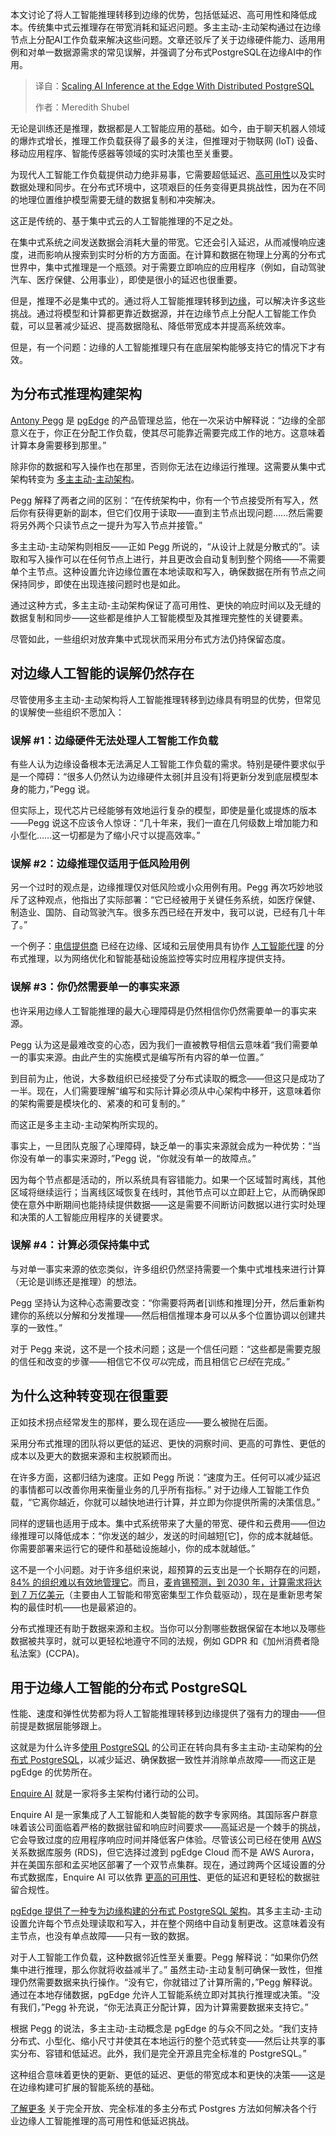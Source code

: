 
<!--
title: PostgreSQL分布式助力边缘AI推理
cover: https://cdn.thenewstack.io/media/2025/07/08a184f7-ai-inference-edge.jpg
summary: 本文讨论了将人工智能推理转移到边缘的优势，包括低延迟、高可用性和降低成本。传统集中式云推理存在带宽消耗和延迟问题。多主主动-主动架构通过在边缘节点上分配AI工作负载来解决这些问题。文章还驳斥了关于边缘硬件能力、适用用例和对单一数据源需求的常见误解，并强调了分布式PostgreSQL在边缘AI中的作用。
-->

本文讨论了将人工智能推理转移到边缘的优势，包括低延迟、高可用性和降低成本。传统集中式云推理存在带宽消耗和延迟问题。多主主动-主动架构通过在边缘节点上分配AI工作负载来解决这些问题。文章还驳斥了关于边缘硬件能力、适用用例和对单一数据源需求的常见误解，并强调了分布式PostgreSQL在边缘AI中的作用。

> 译自：[Scaling AI Inference at the Edge With Distributed PostgreSQL](https://thenewstack.io/scaling-ai-inference-at-the-edge-with-distributed-postgresql/)
> 
> 作者：Meredith Shubel

无论是训练还是推理，数据都是人工智能应用的基础。如今，由于聊天机器人领域的爆炸式增长，推理工作负载获得了最多的关注，但推理对于物联网 (IoT) 设备、移动应用程序、智能传感器等领域的实时决策也至关重要。

为现代人工智能工作负载提供动力绝非易事，它需要超低延迟、[高可用性](https://thenewstack.io/distributed-postgres-high-availability-for-mission-critical-apps/)以及实时数据处理和同步。在分布式环境中，这项艰巨的任务变得更具挑战性，因为在不同的地理位置维护模型需要无缝的数据复制和冲突解决。

这正是传统的、基于集中式云的人工智能推理的不足之处。

在集中式系统之间发送数据会消耗大量的带宽。它还会引入延迟，从而减慢响应速度，进而影响从搜索到实时分析的方方面面。在计算和数据在物理上分离的分布式世界中，集中式推理是一个瓶颈。对于需要立即响应的应用程序（例如，自动驾驶汽车、医疗保健、公用事业），即使是很小的延迟也很重要。

但是，推理不必是集中式的。通过将人工智能推理转移到[边缘](https://thenewstack.io/edge-computing/)，可以解决许多这些挑战。通过将模型和计算都更靠近数据源，并在边缘节点上分配人工智能工作负载，可以显著减少延迟、提高数据隐私、降低带宽成本并提高系统效率。

但是，有一个问题：边缘的人工智能推理只有在底层架构能够支持它的情况下才有效。

## 为分布式推理构建架构

[Antony Pegg](https://www.linkedin.com/in/antonypegg/) 是 [pgEdge](https://www.pgedge.com/) 的产品管理总监，他在一次采访中解释说：“边缘的全部意义在于，你正在分配工作负载，使其尽可能靠近需要完成工作的地方。这意味着计算本身需要移到那里。”

除非你的数据和写入操作也在那里，否则你无法在边缘运行推理。这需要从集中式架构转变为 [多主主动-主动架构](https://www.pgedge.com/solutions/benefit/multi-master)。

Pegg 解释了两者之间的区别：“在传统架构中，你有一个节点接受所有写入，然后你有获得更新的副本，但它们仅用于读取——直到主节点出现问题……然后需要将另外两个只读节点之一提升为写入节点并接管。”

多主主动-主动架构则相反——正如 Pegg 所说的，“从设计上就是分散式的”。读取和写入操作可以在任何节点上进行，并且更改会自动复制到整个网络——不需要单个主节点。这种设置允许边缘位置在本地读取和写入，确保数据在所有节点之间保持同步，即使在出现连接问题时也是如此。

通过这种方式，多主主动-主动架构保证了高可用性、更快的响应时间以及无缝的数据复制和同步——这些都是维护人工智能模型及其推理完整性的关键要素。

尽管如此，一些组织对放弃集中式现状而采用分布式方法仍持保留态度。

## 对边缘人工智能的误解仍然存在

尽管使用多主主动-主动架构将人工智能推理转移到边缘具有明显的优势，但常见的误解使一些组织不愿加入：

### 误解 #1：边缘硬件无法处理人工智能工作负载

有些人认为边缘设备根本无法满足人工智能工作负载的需求。特别是硬件要求似乎是一个障碍：“很多人仍然认为边缘硬件太弱[并且没有]将更新分发到底层模型本身的能力，”Pegg 说。

但实际上，现代芯片已经能够有效地运行复杂的模型，即使是量化或提炼的版本——Pegg 说这不应该令人惊讶：“几十年来，我们一直在几何级数上增加能力和小型化……这一切都是为了缩小尺寸以提高效率。”

### 误解 #2：边缘推理仅适用于低风险用例

另一个过时的观点是，边缘推理仅对低风险或小众用例有用。Pegg 再次巧妙地驳斥了这种观点，他指出了实际部署：“它已经被用于关键任务系统，如医疗保健、制造业、国防、自动驾驶汽车。很多东西已经在开发中，我可以说，已经有几十年了。”

一个例子：[电信提供商](https://aws.amazon.com/blogs/industries/distributed-inference-with-collaborative-ai-agents-for-telco-powered-smart-x/?utm_source=chatgpt.com) 已经在边缘、区域和云层使用具有协作 [人工智能代理](https://thenewstack.io/ai-agents-a-comprehensive-introduction-for-developers/) 的分布式推理，以为网络优化和智能基础设施监控等实时应用程序提供支持。

### 误解 #3：你仍然需要单一的事实来源

也许采用边缘人工智能推理的最大心理障碍是仍然相信你仍然需要单一的事实来源。

Pegg 认为这是最难改变的心态，因为我们一直被教导相信云意味着“我们需要单一的事实来源。由此产生的实施模式是编写所有内容的单一位置。”

到目前为止，他说，大多数组织已经接受了分布式读取的概念——但这只是成功了一半。现在，人们需要理解“编写和实际计算必须从中心架构中移开，这意味着你的架构需要是模块化的、紧凑的和可复制的。”

而这正是多主主动-主动架构所实现的。

事实上，一旦团队克服了心理障碍，缺乏单一的事实来源就会成为一种优势：“当你没有单一的事实来源时，”Pegg 说，“你就没有单一的故障点。”

因为每个节点都是活动的，所以系统具有容错能力。如果一个区域暂时离线，其他区域将继续运行；当离线区域恢复在线时，其他节点可以立即赶上它，从而确保即使在意外中断期间也能持续提供数据——这是需要不间断访问数据以进行实时处理和决策的人工智能应用程序的关键要求。

### 误解 #4：计算必须保持集中式

与对单一事实来源的依恋类似，许多组织仍然坚持需要一个集中式堆栈来进行计算（无论是训练还是推理）的想法。

Pegg 坚持认为这种心态需要改变：“你需要将两者[训练和推理]分开，然后重新构建你的系统以分解和分发推理——然后相信推理本身可以从多个位置协调以创建共享的一致性。”

对于 Pegg 来说，这不是一个技术问题；这是一个信任问题：“这些都是需要克服的信任和改变的步骤——相信它不仅*可以*完成，而且相信它*已经*在完成。”

## 为什么这种转变现在很重要

正如技术拐点经常发生的那样，要么现在适应——要么被抛在后面。

采用分布式推理的团队将以更低的延迟、更快的洞察时间、更高的可靠性、更低的成本以及更大的数据来源和主权脱颖而出。

在许多方面，这都归结为速度。正如 Pegg 所说：“速度为王。任何可以减少延迟的事情都可以改善你用来衡量业务的几乎所有指标。” 对于边缘人工智能工作负载，“它离你越近，你就可以越快地进行计算，并立即为你提供所需的决策信息。”

同样的逻辑也适用于成本。集中式系统带来了大量的带宽、硬件和云费用——但边缘推理可以降低成本：“你发送的越少，发送的时间越短[它]，你的成本就越低。你需要部署来运行它的硬件和基础设施越小，你的成本就越低。”

这不是一个小问题。对于许多组织来说，超预算的云支出是一个长期存在的问题，[84% 的组织难以有效地管理它](https://www.flexera.com/about-us/press-center/new-flexera-report-finds-84-percent-of-organizations-struggle-to-manage-cloud-spend)。而且，[麦肯锡预测，到 2030 年，计算需求将达到 7 万亿美元](https://www.mckinsey.com/industries/technology-media-and-telecommunications/our-insights/the-cost-of-compute-a-7-trillion-dollar-race-to-scale-data-centers)（主要由人工智能和带宽密集型工作负载驱动），现在是重新思考架构的最佳时机——也是最紧迫的。

分布式推理还有助于数据来源和主权。当你可以分割哪些数据保留在本地以及哪些数据被共享时，就可以更轻松地遵守不同的法规，例如 GDPR 和《加州消费者隐私法案》(CCPA)。

## 用于边缘人工智能的分布式 PostgreSQL

性能、速度和弹性优势都为将人工智能推理转移到边缘提供了强有力的理由——但前提是数据层能够跟上。

这就是为什么许多[使用 PostgreSQL](https://roadmap.sh/postgresql-dba) 的公司正在转向具有多主主动-主动架构的[分布式 PostgreSQL](https://www.pgedge.com/solutions/benefit/ai-inference-at-the-edge)，以减少延迟、确保数据一致性并消除单点故障——而这正是 pgEdge 的优势所在。

[Enquire AI](https://www.pgedge.com/solutions/benefit/ai-inference-at-the-edge) 就是一家将多主架构付诸行动的公司。

Enquire AI 是一家集成了人工智能和人类智能的数字专家网络。其国际客户群意味着该公司面临着严格的数据驻留和响应时间要求——高延迟是一个棘手的挑战，它会导致过度的应用程序响应时间并降低客户体验。尽管该公司已经在使用 [AWS](https://aws.amazon.com/?utm_content=inline+mention) 关系数据库服务 (RDS)，但它选择过渡到 pgEdge Cloud 而不是 AWS Aurora，并在美国东部和孟买地区部署了一个双节点集群。现在，通过跨两个区域设置的分布式数据库，Enquire AI 可以依靠 [更高的可用性](https://www.pgedge.com/solutions/benefit/postgresql-high-availability)、更低的延迟和更轻松的数据驻留合规性。

[pgEdge 提供了一种专为边缘构建的分布式 PostgreSQL 架构](https://www.pgedge.com/products/what-is-pgedge)。其多主主动-主动设置允许每个节点处理读取和写入，并在整个网络中自动复制更改。这意味着没有主节点，也没有单点故障——只有一致的数据。

对于人工智能工作负载，这种数据邻近性至关重要。Pegg 解释说：“如果你仍然集中进行推理，那么你就将收益减半了。” 虽然主动-主动复制可确保一致性，但推理仍然需要数据来执行操作。“没有它，你就错过了计算所需的，”Pegg 解释说。通过在本地存储数据，pgEdge 允许人工智能系统立即对其执行推理或决策。“没有我们，”Pegg 补充说，“你无法真正分配计算，因为计算需要数据来支持它。”

根据 Pegg 的说法，多主主动-主动概念是 pgEdge 的与众不同之处。“我们支持分布式、小型化、缩小尺寸并使其在本地运行的整个范式转变——然后让共享的事实分布、容错和低延迟。此外，我们是完全开源且完全标准的 PostgreSQL。”

这种组合意味着更快的更新、更低的延迟、更低的带宽成本和更快的决策——这是在边缘构建可扩展的智能系统的基础。

[了解更多](https://www.pgedge.com/landing-pages/multi-master-whitepaper) 关于完全开放、完全标准的多主分布式 Postgres 方法如何解决各个行业边缘人工智能推理的高可用性和低延迟挑战。